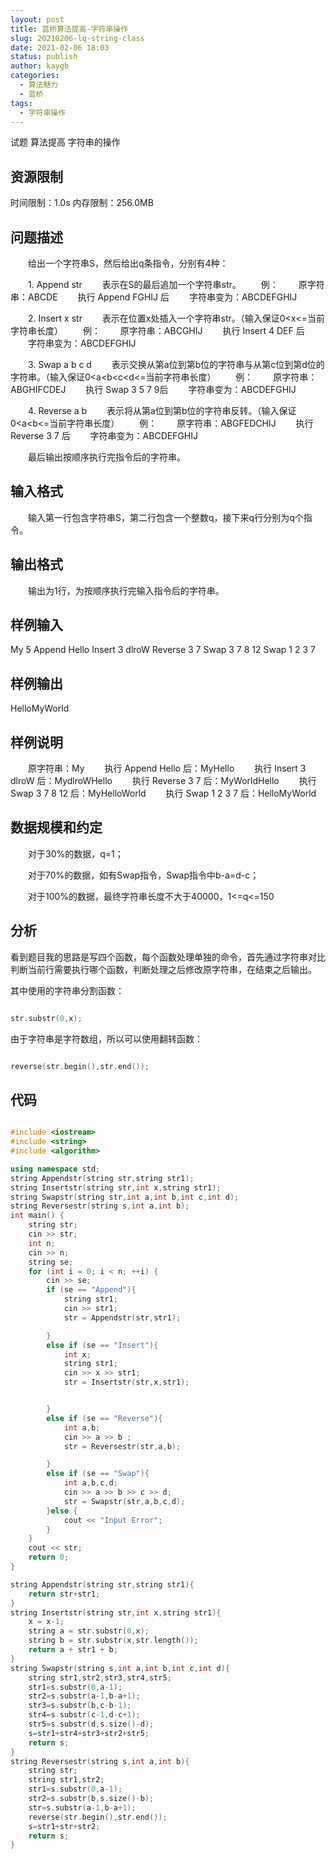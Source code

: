 ```yaml
---
layout: post
title: 蓝桥算法提高-字符串操作
slug: 20210206-lq-string-class
date: 2021-02-06 18:03
status: publish
author: kaygb
categories: 
  - 算法魅力
  - 蓝桥
tags: 
  - 字符串操作
---
```


试题 算法提高 字符串的操作
     
## 资源限制
时间限制：1.0s   内存限制：256.0MB
## 问题描述
　　给出一个字符串S，然后给出q条指令，分别有4种：

　　1. Append str
　　表示在S的最后追加一个字符串str。
　　例：
　　原字符串：ABCDE
　　执行 Append FGHIJ 后
　　字符串变为：ABCDEFGHIJ

　　2. Insert x str
　　表示在位置x处插入一个字符串str。（输入保证0<x<=当前字符串长度）
　　例：
　　原字符串：ABCGHIJ
　　执行 Insert 4 DEF 后
　　字符串变为：ABCDEFGHIJ

　　3. Swap a b c d
　　表示交换从第a位到第b位的字符串与从第c位到第d位的字符串。（输入保证0<a<b<c<d<=当前字符串长度）
　　例：
　　原字符串：ABGHIFCDEJ
　　执行 Swap 3 5 7 9后
　　字符串变为：ABCDEFGHIJ

　　4. Reverse a b
　　表示将从第a位到第b位的字符串反转。（输入保证0<a<b<=当前字符串长度）
　　例：
　　原字符串：ABGFEDCHIJ
　　执行 Reverse 3 7 后
　　字符串变为：ABCDEFGHIJ

　　最后输出按顺序执行完指令后的字符串。
## 输入格式
　　输入第一行包含字符串S，第二行包含一个整数q，接下来q行分别为q个指令。
## 输出格式
　　输出为1行，为按顺序执行完输入指令后的字符串。
## 样例输入
My
5
Append Hello
Insert 3 dlroW
Reverse 3 7
Swap 3 7 8 12
Swap 1 2 3 7
## 样例输出
HelloMyWorld
## 样例说明
　　原字符串：My
　　执行 Append Hello 后：MyHello
　　执行 Insert 3 dlroW 后：MydlroWHello
　　执行 Reverse 3 7 后：MyWorldHello
　　执行 Swap 3 7 8 12 后：MyHelloWorld
　　执行 Swap 1 2 3 7 后：HelloMyWorld
## 数据规模和约定
　　对于30%的数据，q=1；

　　对于70%的数据，如有Swap指令，Swap指令中b-a=d-c；

　　对于100%的数据，最终字符串长度不大于40000，1<=q<=150

## 分析

看到题目我的思路是写四个函数，每个函数处理单独的命令，首先通过字符串对比判断当前行需要执行哪个函数，判断处理之后修改原字符串，在结束之后输出。

其中使用的字符串分割函数：

~~~cpp

str.substr(0,x);

~~~

由于字符串是字符数组，所以可以使用翻转函数：

~~~cpp

reverse(str.begin(),str.end());

~~~

## 代码

~~~cpp

#include <iostream>
#include <string>
#include <algorithm>

using namespace std;
string Appendstr(string str,string str1);
string Insertstr(string str,int x,string str1);
string Swapstr(string str,int a,int b,int c,int d);
string Reversestr(string s,int a,int b);
int main() {
    string str;
    cin >> str;
    int n;
    cin >> n;
    string se;
    for (int i = 0; i < n; ++i) {
        cin >> se;
        if (se == "Append"){
            string str1;
            cin >> str1;
            str = Appendstr(str,str1);

        }
        else if (se == "Insert"){
            int x;
            string str1;
            cin >> x >> str1;
            str = Insertstr(str,x,str1);


        }
        else if (se == "Reverse"){
            int a,b;
            cin >> a >> b ;
            str = Reversestr(str,a,b);

        }
        else if (se == "Swap"){
            int a,b,c,d;
            cin >> a >> b >> c >> d;
            str = Swapstr(str,a,b,c,d);
        }else {
            cout << "Input Error";
        }
    }
    cout << str;
    return 0;
}

string Appendstr(string str,string str1){
    return str+str1;
}
string Insertstr(string str,int x,string str1){
    x = x-1;
    string a = str.substr(0,x);
    string b = str.substr(x,str.length());
    return a + str1 + b;
}
string Swapstr(string s,int a,int b,int c,int d){
    string str1,str2,str3,str4,str5;
    str1=s.substr(0,a-1);
    str2=s.substr(a-1,b-a+1);
    str3=s.substr(b,c-b-1);
    str4=s.substr(c-1,d-c+1);
    str5=s.substr(d,s.size()-d);
    s=str1+str4+str3+str2+str5;
    return s;
}
string Reversestr(string s,int a,int b){
    string str;
    string str1,str2;
    str1=s.substr(0,a-1);
    str2=s.substr(b,s.size()-b);
    str=s.substr(a-1,b-a+1);
    reverse(str.begin(),str.end());
    s=str1+str+str2;
    return s;
}


~~~
